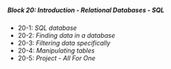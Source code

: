 ##### Block 20: Introduction - Relational Databases - SQL
*  20-1: *SQL database*
*  20-2: *Finding data in a database*
*  20-3: *Filtering data specifically*
*  20-4: *Manipulating tables*
*  20-5: *Project - All For One*